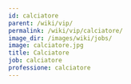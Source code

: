 ```yaml
---
id: calciatore
parent: /wiki/vip/
permalink: /wiki/vip/calciatore/
image_dir: /images/wiki/jobs/
image: calciatore.jpg
title: Calciatore
job: calciatore
professione: calciatore
---
```

